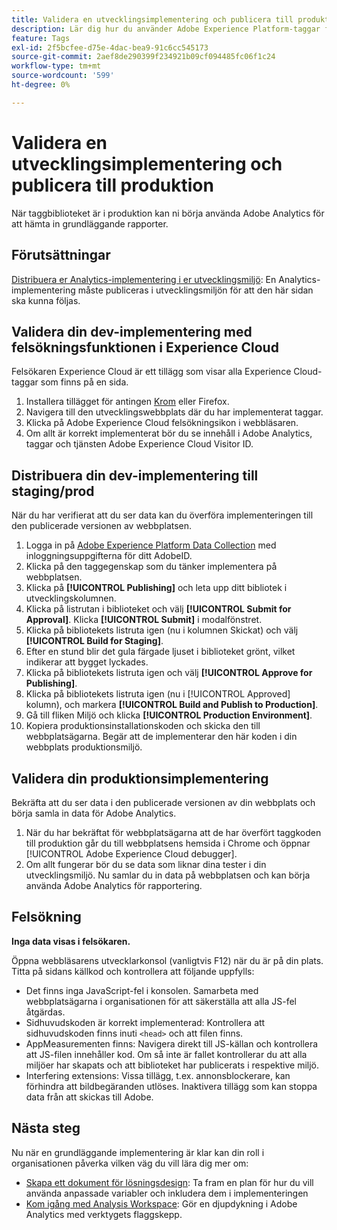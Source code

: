 ```yaml
---
title: Validera en utvecklingsimplementering och publicera till produktion
description: Lär dig hur du använder Adobe Experience Platform-taggar för att distribuera Adobe Analytics till din produktionsmiljö.
feature: Tags
exl-id: 2f5bcfee-d75e-4dac-bea9-91c6cc545173
source-git-commit: 2aef8de290399f234921b09cf094485fc06f1c24
workflow-type: tm+mt
source-wordcount: '599'
ht-degree: 0%

---
```


# Validera en utvecklingsimplementering och publicera till produktion

När taggbiblioteket är i produktion kan ni börja använda Adobe Analytics för att hämta in grundläggande rapporter.

## Förutsättningar

[Distribuera er Analytics-implementering i er utvecklingsmiljö](deploy-dev.md): En Analytics-implementering måste publiceras i utvecklingsmiljön för att den här sidan ska kunna följas.

## Validera din dev-implementering med felsökningsfunktionen i Experience Cloud

Felsökaren Experience Cloud är ett tillägg som visar alla Experience Cloud-taggar som finns på en sida.

1. Installera tillägget för antingen [Krom](https://chrome.google.com/webstore/detail/adobe-experience-platform/bfnnokhpnncpkdmbokanobigaccjkpob) eller Firefox.
2. Navigera till den utvecklingswebbplats där du har implementerat taggar.
3. Klicka på Adobe Experience Cloud felsökningsikon i webbläsaren.
4. Om allt är korrekt implementerat bör du se innehåll i Adobe Analytics, taggar och tjänsten Adobe Experience Cloud Visitor ID.

## Distribuera din dev-implementering till staging/prod

När du har verifierat att du ser data kan du överföra implementeringen till den publicerade versionen av webbplatsen.

1. Logga in på [Adobe Experience Platform Data Collection](https://experience.adobe.com/data-collection) med inloggningsuppgifterna för ditt AdobeID.
1. Klicka på den taggegenskap som du tänker implementera på webbplatsen.
1. Klicka på **[!UICONTROL Publishing]** och leta upp ditt bibliotek i utvecklingskolumnen.
1. Klicka på listrutan i biblioteket och välj **[!UICONTROL Submit for Approval]**. Klicka **[!UICONTROL Submit]** i modalfönstret.
1. Klicka på bibliotekets listruta igen (nu i kolumnen Skickat) och välj **[!UICONTROL Build for Staging]**.
1. Efter en stund blir det gula färgade ljuset i biblioteket grönt, vilket indikerar att bygget lyckades.
1. Klicka på bibliotekets listruta igen och välj **[!UICONTROL Approve for Publishing]**.
1. Klicka på bibliotekets listruta igen (nu i [!UICONTROL Approved] kolumn), och markera **[!UICONTROL Build and Publish to Production]**.
1. Gå till fliken Miljö och klicka **[!UICONTROL Production Environment]**.
1. Kopiera produktionsinstallationskoden och skicka den till webbplatsägarna. Begär att de implementerar den här koden i din webbplats produktionsmiljö.

## Validera din produktionsimplementering

Bekräfta att du ser data i den publicerade versionen av din webbplats och börja samla in data för Adobe Analytics.

1. När du har bekräftat för webbplatsägarna att de har överfört taggkoden till produktion går du till webbplatsens hemsida i Chrome och öppnar [!UICONTROL Adobe Experience Cloud debugger].
2. Om allt fungerar bör du se data som liknar dina tester i din utvecklingsmiljö. Nu samlar du in data på webbplatsen och kan börja använda Adobe Analytics för rapportering.

## Felsökning

**Inga data visas i felsökaren.**

Öppna webbläsarens utvecklarkonsol (vanligtvis F12) när du är på din plats. Titta på sidans källkod och kontrollera att följande uppfylls:

* Det finns inga JavaScript-fel i konsolen. Samarbeta med webbplatsägarna i organisationen för att säkerställa att alla JS-fel åtgärdas.
* Sidhuvudskoden är korrekt implementerad: Kontrollera att sidhuvudskoden finns inuti `<head>` och att filen finns.
* AppMeasurementen finns: Navigera direkt till JS-källan och kontrollera att JS-filen innehåller kod. Om så inte är fallet kontrollerar du att alla miljöer har skapats och att biblioteket har publicerats i respektive miljö.
* Interfering extensions: Vissa tillägg, t.ex. annonsblockerare, kan förhindra att bildbegäranden utlöses. Inaktivera tillägg som kan stoppa data från att skickas till Adobe.

## Nästa steg

Nu när en grundläggande implementering är klar kan din roll i organisationen påverka vilken väg du vill lära dig mer om:

* [Skapa ett dokument för lösningsdesign](../prepare/solution-design.md): Ta fram en plan för hur du vill använda anpassade variabler och inkludera dem i implementeringen
* [Kom igång med Analysis Workspace](/help/analyze/analysis-workspace/home.md): Gör en djupdykning i Adobe Analytics med verktygets flaggskepp.
